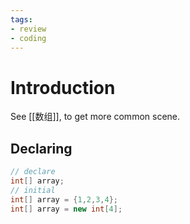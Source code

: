 ```yaml
---
tags:
- review
- coding
---
```

# Introduction
See [[数组]], to get more common scene.
## Declaring
```java
// declare 
int[] array;
// initial 
int[] array = {1,2,3,4};
int[] array = new int[4];
```
